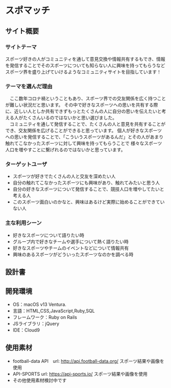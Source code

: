 # スポマッチ

## サイト概要
### サイトテーマ
スポーツ好きの人がコミュニティを通して意見交換や情報共有するもでき、情報を発信することでそのスポーツについても知らない人に興味を持ってもらうなど
スポーツ界を盛り上げていけるようなコミュニティサイトを目指しています！

### テーマを選んだ理由
　ここ数年コロナ禍ということもあり、スポーツ界での交友関係を広く持つことが難しい状況だと思います。
その中で好きなスポーツへの思いを共有する際に、近しい人としか共有できずもっとたくさんの人に自分の思いを伝えたいと考える人がたくさんいるのではないかと思い選びました。<br>
　コミュニティを通して発信することで、たくさんの人と意見を共有することができ、交友関係を広げることができると思っています。
個人が好きなスポーツへの思いを発信することで、「こういうスポーツがあるんだ」とその人があまり触れてこなかったスポーツに対して興味を持ってもらうことで
様々なスポーツ人口を増やすことに繋げれるのではないかと思っています。


### ターゲットユーザ
- スポーツが好きでたくさんの人と交友を深めたい人
- 自分の触れてこなかったスポーツにも興味があり、触れてみたいと思う人
- 自分の好きなスポーツについて発信することで、競技人口を増やしてたいと考える人
- このスポーツ面白いのかなと、興味はあるけど実際に始めることができていない人

### 主な利用シーン
- 好きなスポーツについて語りたい時
- グループ内で好きなチームや選手について熱く語りたい時
- 好きなスポーツやチームのイベントなどについて情報共有
- 興味のあるスポーツがどういったスポーツなのかを調べる時

## 設計書

## 開発環境
- OS：macOS v13 Ventura.
- 言語：HTML,CSS,JavaScript,Ruby,SQL
- フレームワーク：Ruby on Rails
- JSライブラリ：jQuery
- IDE：Cloud9

## 使用素材
- football-data API　url: http://api.football-data.org/ スポーツ結果や画像を使用
- API-SPORTS url: https://api-sports.io/ スポーツ結果や画像を使用
- その他使用素材検討中です